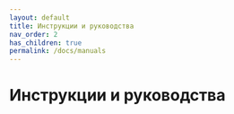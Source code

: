 ```yaml
---
layout: default
title: Инструкции и руководства
nav_order: 2
has_children: true
permalink: /docs/manuals
---
```


# Инструкции и руководства
